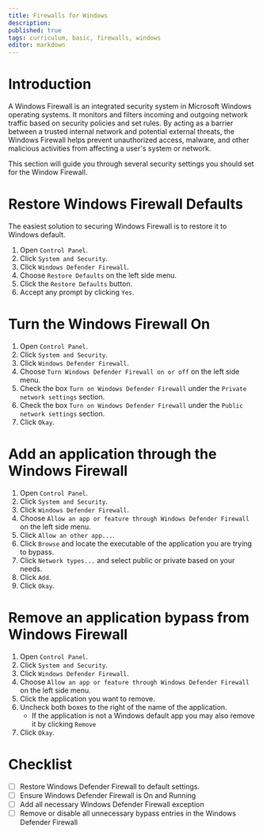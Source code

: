 ```yaml
---
title: Firewalls for Windows
description: 
published: true
tags: curriculum, basic, firewalls, windows
editor: markdown
---
```


# Introduction
A Windows Firewall is an integrated security system in Microsoft Windows operating systems. It monitors and filters incoming and outgoing network traffic based on security policies and set rules. By acting as a barrier between a trusted internal network and potential external threats, the Windows Firewall helps prevent unauthorized access, malware, and other malicious activities from affecting a user's system or network.

This section will guide you through several security settings you should set for the Window Firewall.

# Restore Windows Firewall Defaults
The easiest solution to securing Windows Firewall is to restore it to Windows default.

1. Open `Control Panel`.
2. Click `System and Security`.
3. Click `Windows Defender Firewall`.
4. Choose `Restore Defaults` on the left side menu.
5. Click the `Restore Defaults` button.
6. Accept any prompt by clicking `Yes`.


# Turn the Windows Firewall On
1. Open `Control Panel`.
2. Click `System and Security`.
3. Click `Windows Defender Firewall`.
4. Choose `Turn Windows Defender Firewall on or off` on the left side menu.
5. Check the box `Turn on Windows Defender Firewall` under the `Private network settings` section.
6. Check the box `Turn on Windows Defender Firewall` under the `Public network settings` section.
7. Click `Okay`.

# Add an application through the Windows Firewall
1. Open `Control Panel`.
2. Click `System and Security`.
3. Click `Windows Defender Firewall`.
4. Choose `Allow an app or feature through Windows Defender Firewall` on the left side menu.
5. Click `Allow an other app...`.
6. Click `Browse` and locate the executable of the application you are trying to bypass.
7. Click `Network types...` and select public or private based on your needs.
8. Click `Add`.
9. Click `Okay`.


# Remove an application bypass from Windows Firewall
1. Open `Control Panel`.
2. Click `System and Security`.
3. Click `Windows Defender Firewall`.
4. Choose `Allow an app or feature through Windows Defender Firewall` on the left side menu.
5. Click the application you want to remove.
6. Uncheck both boxes to the right of the name of the application.
   - If the application is not a Windows default app you may also remove it by clicking `Remove`
7. Click `Okay`.

# Checklist
- [ ] Restore Windows Defender Firewall to default settings.
- [ ] Ensure Windows Defender Firewall is On and Running
- [ ] Add all necessary Windows Defender Firewall exception
- [ ] Remove or disable all unnecessary bypass entries in the Windows Defender Firewall
